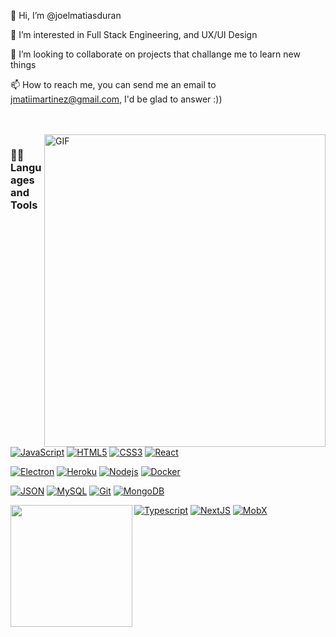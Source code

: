 👋  Hi, I’m @joelmatiasduran

 👀 I’m interested in Full Stack Engineering, and UX/UI Design

 💞️ I’m looking to collaborate on projects that challange me to learn new things

 📫 How to reach me, you can send me an email to jmatiimartinez@gmail.com, I'd be glad to answer :))

<br />

<!--- <img src="https://github-readme-stats.vercel.app/api?username=joelmatiasduran&show_icons=true&theme=dracula"> -->
<br />
  <img align="right" alt="GIF" src="https://media.giphy.com/media/1oKjCzdnatyyMxkdxF/giphy.gif" width="450" height="500" />
  
### 👨‍💻 Languages and Tools

<br />

[![JavaScript](https://img.shields.io/badge/-JavaScript-black?style=flat&logo=javascript&link=https://github.com/joelmatiasduran)](https://github.com/joelmatiasduran) 
[![HTML5](https://img.shields.io/badge/-HTML5-E34F26?style=flat&logo=html5&logoColor=white&link=https://github.com/joelmatiasduran)](https://github.com/joelmatiasduran) 
[![CSS3](https://img.shields.io/badge/-CSS3-1572B6?style=flat&logo=css3&link=https://github.com/joelmatiasduran)](https://github.com/joelmatiasduran) 
[![React](https://img.shields.io/badge/-React-black?style=flat&logo=react&link=https://github.com/joelmatiasduran)](https://github.com/joelmatiasduran) 

[![Electron](https://img.shields.io/badge/-Electron-gray?style=flat&logo=electron&link=https://github.com/joelmatiasduran)](https://github.com/joelmatiasduran) 
[![Heroku](https://img.shields.io/badge/-Heroku-gray?style=flat&logo=heroku&link=https://github.com/joelmatiasduran)](https://github.com/joelmatiasduran) 
[![Nodejs](https://img.shields.io/badge/-Nodejs-green?style=flat&logo=Node.js&link=https://github.com/joelmatiasduran)](https://github.com/joelmatiasduran) 
[![Docker](https://img.shields.io/badge/-Docker-black?style=flat&logo=docker&link=https://github.com/joelmatiasduran)](https://github.com/joelmatiasduran) 

[![JSON](https://img.shields.io/badge/-json-02569B?style=flat&logo=json&link=https://github.com/joelmatiasduran)](https://github.com/joelmatiasduran)
[![MySQL](https://img.shields.io/badge/-MySQL-black?style=flat&logo=mysql&link=https://github.com/joelmatiasduran)](https://github.com/joelmatiasduran)
[![Git](https://img.shields.io/badge/-Git-black?style=flat&logo=git&link=https://github.com/joelmatiasduran)](https://github.com/joelmatiasduran) 
[![MongoDB](https://img.shields.io/badge/-MongoDB-FCA121?style=flat&logo=mongodb&link=https://github.com/joelmatiasduran)](https://github.com/joelmatiasduran) 

[![Typescript](https://img.shields.io/badge/-TypeScript-white?style=flat&logo=typescript&link=https://github.com/joelmatiasduran)](https://github.com/joelmatiasduran)
[![NextJS](https://img.shields.io/badge/-NextJS-black?style=flat&logo=nextjs&link=https://github.com/joelmatiasduran)](https://github.com/joelmatiasduran)
[![MobX](https://img.shields.io/badge/-MobX-gray?style=flat&logo=mobx&link=https://github.com/joelmatiasduran)](https://github.com/joelmatiasduran) 
<img align="left" src="https://github-readme-stats.vercel.app/api/top-langs/?username=joelmatiasduran&layout=compact&card_width=250&langs_count=8&hide_border=true&theme=dracula" height="195rem" />
